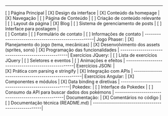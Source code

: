 ----------------------------------------------------
[ ] Página Principal								|
[X] Design da interface								|
[X] Conteúdo da homepage							|
[X] Navegação										|
[ ] Página de Conteúdo								|
[ ] Criação de conteúdo relevante					|
[ ] Layout da página								|
[X] Blog											|
[ ] Sistema de gerenciamento de posts				|
[ ] Interface para postagem							|	
[ ] Contato											|
[ ] Formulário de contato							|
[ ] Informações de contato							|
----------------------------------------------------|
Jogo Phaser:										|
[X] Planejamento do jogo (tema, mecânicas)			|
[X] Desenvolvimento dos assets (sprites, sons)      |
[X] Programação das funcionalidades                 |
----------------------------------------------------|
Exercícios JQuery:                                  |
[ ] Lista de exercícios JQuery                      |
[ ] Seletores e eventos                             |
[ ] Animações e efeitos                             |
----------------------------------------------------|
Exercícios JSON:                                    |	
[X] Prática com parsing e stringify                 |
[X] Integração com APIs                             |
----------------------------------------------------|
Exercícios Angular:									|
[X] Componentes e módulos                           |
[X] Data binding e diretivas                        |
----------------------------------------------------|
Pokedex:                                            |
[ ] Interface da Pokedex                            |
[ ] Consumo da API para buscar dados dos pokémons   |
----------------------------------------------------|
Documentação:                                       |
[X] Comentários no código                           |	
[ ] Documentação técnica (README.md)                |
----------------------------------------------------|
                                                    